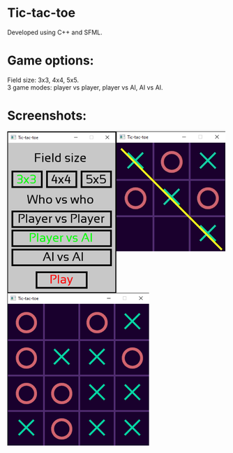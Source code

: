 # Tic-tac-toe
Developed using C++ and SFML.
# Game options:
Field size: 3x3, 4x4, 5x5.
<br/>
3 game modes: player vs player, player vs AI, AI vs AI.
# Screenshots:
<div class="row">
  <div class="column1">
    <img src="images/TTT_menu.PNG" width="250" align="left">
  </div>
  <div class="column2">
    <img src="images/TTT_3x3.png" width="250" align="middle">
  </div>
  <div class="column3">
    <img src="images/TTT_4x4.png" width="325" align="topright">
  </div>
</div>
